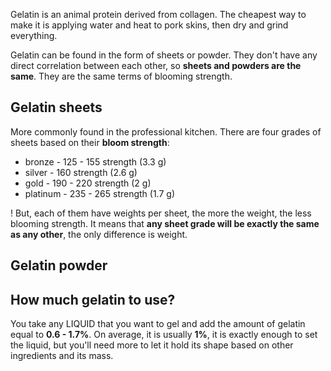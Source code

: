 
Gelatin is an animal protein derived from collagen. The cheapest way to make it is applying water and heat to pork skins, then dry and grind everything.

Gelatin can be found in the form of sheets or powder. They don't have any direct correlation between each other, so **sheets and powders are the same**. They are the same terms of blooming strength.

## Gelatin sheets

More commonly found in the professional kitchen. There are four grades of sheets based on their **bloom strength**:
- bronze - 125 - 155 strength (3.3 g)
- silver - 160 strength (2.6 g)
- gold - 190 - 220 strength (2 g)
- platinum - 235 - 265 strength (1.7 g)

! But, each of them have weights per sheet, the more the weight, the less blooming strength. It means that **any sheet grade will be exactly the same as any other**, the only difference is weight.

## Gelatin powder


## How much gelatin to use?

You take any LIQUID that you want to gel and add the amount of gelatin equal to **0.6 - 1.7%**. On average, it is usually **1%**, it is exactly enough to set the liquid, but you'll need more to let it hold its shape based on other ingredients and its mass. 